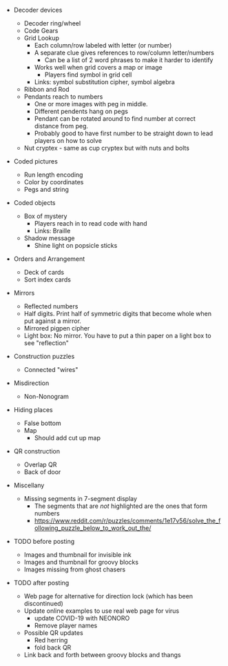 * Decoder devices
  * Decoder ring/wheel
  * Code Gears
  * Grid Lookup
    * Each column/row labeled with letter (or number)
    * A separate clue gives references to row/column letter/numbers
      * Can be a list of 2 word phrases to make it harder to identify
    * Works well when grid covers a map or image
      * Players find symbol in grid cell
    * Links: symbol substitution cipher, symbol algebra
  * Ribbon and Rod
  * Pendants reach to numbers
    * One or more images with peg in middle.
    * Different pendents hang on pegs
    * Pendant can be rotated around to find number at correct distance from peg.
    * Probably good to have first number to be straight down to lead players on how to solve
  * Nut cryptex - same as cup cryptex but with nuts and bolts
* Coded pictures
  * Run length encoding
  * Color by coordinates
  * Pegs and string
* Coded objects
  * Box of mystery
    * Players reach in to read code with hand
    * Links: Braille
  * Shadow message
    * Shine light on popsicle sticks
* Orders and Arrangement
  * Deck of cards
  * Sort index cards
* Mirrors
  * Reflected numbers
  * Half digits. Print half of symmetric digits that become whole when
      put against a mirror.
  * Mirrored pigpen cipher
  * Light box: No mirror. You have to put a thin paper on a light box to
    see "reflection"
* Construction puzzles
  * Connected "wires"
* Misdirection
  * Non-Nonogram
* Hiding places
  * False bottom
  * Map
    * Should add cut up map
* QR construction
  * Overlap QR
  * Back of door
* Miscellany
  * Missing segments in 7-segment display
    * The segments that are _not_ highlighted are the ones that form numbers
    * https://www.reddit.com/r/puzzles/comments/1e17v56/solve_the_following_puzzle_below_to_work_out_the/

* TODO before posting
  * Images and thumbnail for invisible ink
  * Images and thumbnail for groovy blocks
  * Images missing from ghost chasers

* TODO after posting
  * Web page for alternative for direction lock (which has been discontinued)
  * Update online examples to use real web page for virus
    * update COVID-19 with NEONORO
    * Remove player names
  * Possible QR updates
    * Red herring
    * fold back QR
  * Link back and forth between groovy blocks and thangs
